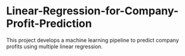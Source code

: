 # Linear-Regression-for-Company-Profit-Prediction
This project develops a machine learning pipeline to predict company profits using multiple linear regression.
